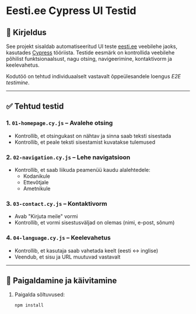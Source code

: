# Eesti.ee Cypress UI Testid

## 📌 Kirjeldus

See projekt sisaldab automatiseeritud UI teste [eesti.ee](https://www.eesti.ee) veebilehe jaoks, kasutades [Cypress](https://www.cypress.io/) tööriista. Testide eesmärk on kontrollida veebilehe põhilist funktsionaalsust, nagu otsing, navigeerimine, kontaktivorm ja keelevahetus.

Kodutöö on tehtud individuaalselt vastavalt õppeülesandele loengus *E2E testimine*.

---

## ✅ Tehtud testid

### 1. `01-homepage.cy.js` – Avalehe otsing

- Kontrollib, et otsingukast on nähtav ja sinna saab teksti sisestada
- Kontrollib, et peale teksti sisestamist kuvatakse tulemused

### 2. `02-navigation.cy.js` – Lehe navigatsioon

- Kontrollib, et saab liikuda peamenüü kaudu alalehtedele:
  - Kodanikule
  - Ettevõtjale
  - Ametnikule

### 3. `03-contact.cy.js` – Kontaktivorm

- Avab "Kirjuta meile" vormi
- Kontrollib, et vormi sisestusväljad on olemas (nimi, e-post, sõnum)

### 4. `04-language.cy.js` – Keelevahetus

- Kontrollib, et kasutaja saab vahetada keelt (eesti ↔ inglise)
- Veendub, et sisu ja URL muutuvad vastavalt

---

## 🚀 Paigaldamine ja käivitamine

1. Paigalda sõltuvused:
   ```bash
   npm install

